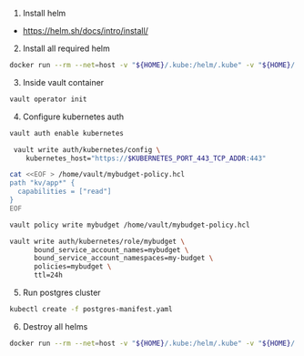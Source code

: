 1. Install helm

- https://helm.sh/docs/intro/install/

2. Install all required helm

```bash
docker run --rm --net=host -v "${HOME}/.kube:/helm/.kube" -v "${HOME}/.config/helm:/helm/.config/helm" -v "${PWD}:/wd" --workdir /wd ghcr.io/helmfile/helmfile:v0.156.0 helmfile sync
```

3. Inside vault container

```bash
vault operator init
```

4. Configure kubernetes auth

```bash
vault auth enable kubernetes
```

```bash
 vault write auth/kubernetes/config \
    kubernetes_host="https://$KUBERNETES_PORT_443_TCP_ADDR:443"
```

```bash
cat <<EOF > /home/vault/mybudget-policy.hcl
path "kv/app*" {
  capabilities = ["read"]
}
EOF

vault policy write mybudget /home/vault/mybudget-policy.hcl

vault write auth/kubernetes/role/mybudget \
      bound_service_account_names=mybudget \
      bound_service_account_namespaces=my-budget \
      policies=mybudget \
      ttl=24h

```

5. Run postgres cluster

```bash
kubectl create -f postgres-manifest.yaml
```

6. Destroy all helms

```bash
docker run --rm --net=host -v "${HOME}/.kube:/helm/.kube" -v "${HOME}/.config/helm:/helm/.config/helm" -v "${PWD}:/wd" --workdir /wd ghcr.io/helmfile/helmfile:v0.156.0 helmfile destroy
```
